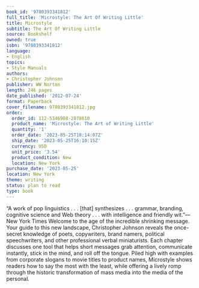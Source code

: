 ```yaml
---
book_id: '9780393341812'
full_title: 'Microstyle: The Art Of Writing Little'
title: Microstyle
subtitle: The Art Of Writing Little
source: Bookshelf
owned: true
isbn: '9780393341812'
language:
- English
topics:
- Style Manuals
authors:
- Christopher Johnson
publisher: WW Norton
length: 246 pages
date_published: '2012-07-24'
format: Paperback
cover_filename: 9780393341812.jpg
order:
  order_id: 112-5346988-2078610
  product_name: 'Microstyle: The Art of Writing Little'
  quantity: '1'
  order_date: '2023-05-25T10:14:07Z'
  ship_date: '2023-05-25T16:10:15Z'
  currency: USD
  unit_price: '3.54'
  product_condition: New
  location: New York
purchase_date: '2023-05-25'
location: New York
theme: writing
status: plan to read
type: book
---
```

“A work of pop linguistics . . . [that] synthesizes . . . grammar, branding, cognitive science and Web theory . . . with intelligence and friendly wit.”—New York Times
Welcome to the age of the incredible shrinking message. Your guide to this new landscape, Christopher Johnson reveals the once-secret knowledge of poets, copywriters, brand namers, political speechwriters, and other professional verbal miniaturists. Each chapter discusses one tool that helps short messages grab attention, communicate instantly, stick in the mind, and roll off the tongue. Piled high with examples from corporate slogans to movie titles to product names, Microstyle shows readers how to say the most with the least, while offering a lively romp through the historic transformation of mass media into the media of the personal.
